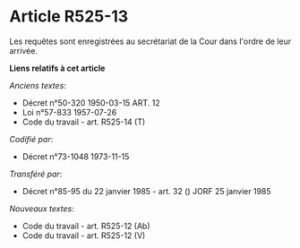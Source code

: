 # Article R525-13

Les requêtes sont enregistrées au secrétariat de la Cour dans l'ordre de leur arrivée.

**Liens relatifs à cet article**

_Anciens textes_:

  - Décret n°50-320 1950-03-15 ART. 12
  - Loi n°57-833 1957-07-26
  - Code du travail - art. R525-14 (T)

_Codifié par_:

  - Décret n°73-1048 1973-11-15

_Transféré par_:

  - Décret n°85-95 du 22 janvier 1985 - art. 32 () JORF 25 janvier 1985

_Nouveaux textes_:

  - Code du travail - art. R525-12 (Ab)
  - Code du travail - art. R525-12 (V)
